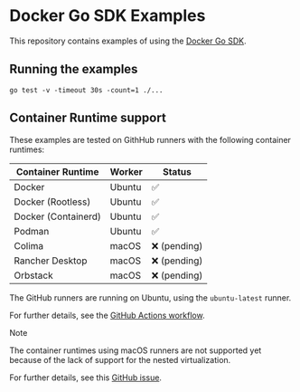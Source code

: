 # Docker Go SDK Examples

This repository contains examples of using the [Docker Go SDK](https://github.com/docker/go-sdk).

## Running the examples

```shell
go test -v -timeout 30s -count=1 ./...
```

## Container Runtime support

These examples are tested on GithHub runners with the following container runtimes:

| Container Runtime    | Worker | Status |
| -------------------- | ------ | ------ |
| Docker               | Ubuntu | ✅ |
| Docker (Rootless)    | Ubuntu | ✅ |
| Docker (Containerd)  | Ubuntu | ✅ |
| Podman               | Ubuntu | ✅ |
| Colima               | macOS  | ❌ (pending) |
| Rancher Desktop      | macOS  | ❌ (pending) |
| Orbstack             | macOS  | ❌ (pending) |

The GitHub runners are running on Ubuntu, using the `ubuntu-latest` runner.

For further details, see the [GitHub Actions workflow](.github/workflows/ci-test-go.yml).

> [!NOTE]
> The container runtimes using macOS runners are not supported yet because of the lack of support for the nested virtualization.
>
> For further details, see this [GitHub issue](https://github.com/docker/setup-docker-action/pull/53#issuecomment-1923467713).
